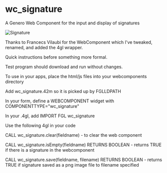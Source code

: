 # wc_signature
A Genero Web Component for the input and display of signatures

![Signature](https://user-images.githubusercontent.com/13615993/32203487-61a1a454-be48-11e7-9383-671ad50242ba.png)

Thanks to Francecs Vilaubi for the WebComponent which I've tweaked, renamed, and added the 4gl wrapper.

Quick instructions before something more formal.

Test program should download and run without changes.  

To use in your apps, place the html/js files into your webcomponents directory

Add wc_signature.42m so it is picked up by FGLLDPATH

In your form, define a WEBCOMPONENT widget with COMPONENTTYPE="wc_signature"

In your .4gl, add IMPORT FGL wc_signature

Use the following 4gl in your code

CALL wc_signature.clear(fieldname) - to clear the web component

CALL wc_signature.isEmpty(fieldname) RETURNS BOOLEAN - returns TRUE if there is a signature in the webcomponent

CALL wc_signature.save(fieldname, filename) RETURNS BOOLEAN - returns TRUE if signature saved as a png image file to filename specified



